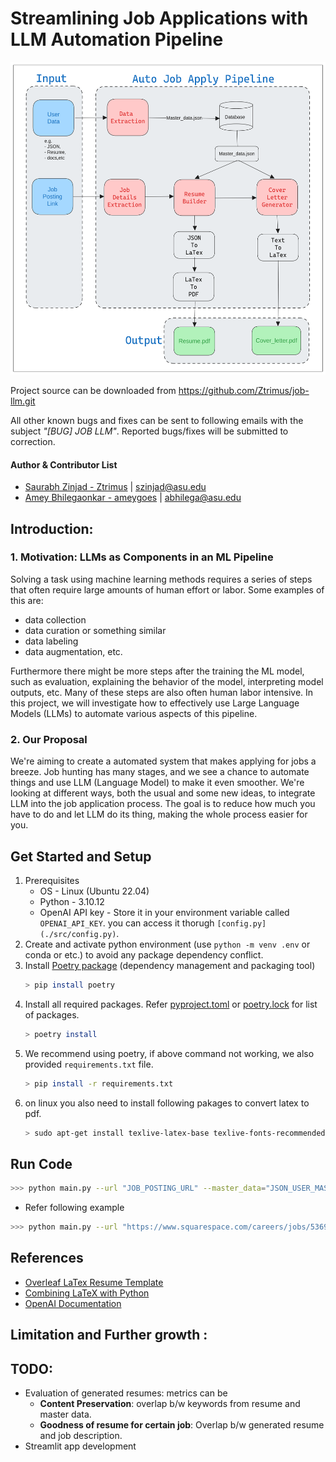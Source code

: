 # Streamlining Job Applications with LLM Automation Pipeline
<p align="center">
  <img src="resources/auto_apply_pipeline_jobllm.png" alt="Auto Job Apply Pipeline" width="auto" height="500">
</p>

Project source can be downloaded from https://github.com/Ztrimus/job-llm.git

All other known bugs and fixes can be sent to following emails with the subject *"[BUG] JOB LLM"*. Reported bugs/fixes will be submitted to correction.
#### Author & Contributor List
- [Saurabh Zinjad - Ztrimus](https://linkedin.com/in/saurabhzinjad) | szinjad@asu.edu
- [Amey Bhilegaonkar - ameygoes](https://www.linkedin.com/in/amey-bhilegaonkar/) | abhilega@asu.edu


## Introduction:

### 1. Motivation: LLMs as Components in an ML Pipeline

Solving a task using machine learning methods requires a series of steps that often require large amounts of human effort or labor. Some examples of this are: 
- data collection
- data curation or something similar
- data labeling
- data augmentation, etc. 

Furthermore there might be more steps after the training the ML model, such as evaluation, explaining the behavior of the model,
interpreting model outputs, etc. Many of these steps are also often human labor intensive. In this project, we will investigate how to effectively use Large Language Models (LLMs) to automate various aspects of this pipeline.

### 2. Our Proposal
We're aiming to create a automated system that makes applying for jobs a breeze. Job hunting has many stages, and we see a chance to automate things and use LLM (Language Model) to make it even smoother. We're looking at different ways, both the usual and some new ideas, to integrate LLM into the job application process. The goal is to reduce how much you have to do and let LLM do its thing, making the whole process easier for you.

## Get Started and Setup
1. Prerequisites
    - OS - Linux (Ubuntu 22.04)
    - Python - 3.10.12
    - OpenAI API key - Store it in your environment variable called `OPENAI_API_KEY`. you can access it thorugh `[config.py](./src/config.py)`.
2. Create and activate python environment (use `python -m venv .env` or conda or etc.) to avoid any package dependency conflict.
3. Install [Poetry package](https://python-poetry.org/docs/basic-usage/) (dependency management and packaging tool)
    ```bash
    > pip install poetry
    ```
4. Install all required packages. Refer [pyproject.toml](./pyproject.toml) or [poetry.lock](./poetry.lock) for list of packages.
    ```bash
    > poetry install
    ```
5. We recommend using poetry, if above command not working, we also provided `requirements.txt` file.
    ```bash
    > pip install -r requirements.txt
    ```
6. on linux you also need to install following pakages to convert latex to pdf.
    ```bash
    > sudo apt-get install texlive-latex-base texlive-fonts-recommended texlive-fonts-extra
    ```
## Run Code
```bash
>>> python main.py --url "JOB_POSTING_URL" --master_data="JSON_USER_MASTER_DATA"
```
- Refer following example
```bash
>>> python main.py --url "https://www.squarespace.com/careers/jobs/5369485?ref=Simplify" --master_data="master_data/saurabh_profile.json"
```
## References
- [Overleaf LaTex Resume Template](https://www.overleaf.com/latex/templates/jakes-resume-anonymous/cstpnrbkhndn)
- [Combining LaTeX with Python](https://tug.org/tug2019/slides/slides-ziegenhagen-python.pdf)
- [OpenAI Documentation](https://platform.openai.com/docs/api-reference/chat/create)

## Limitation and Further growth : 
## TODO:
- Evaluation of generated resumes: metrics can be
    - **Content Preservation**: overlap b/w keywords from resume and master data.
    - **Goodness of resume for certain job**: Overlap b/w generated resume and job description.
- Streamlit app development

